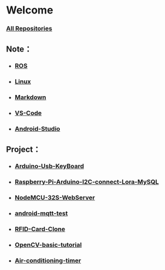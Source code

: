 # Welcome

### [All Repositories](https://github.com/kkldream?tab=repositories)

## Note：

* ### [ROS](https://github.com/kkldream/ROS)
* ### [Linux](https://github.com/kkldream/Linux)
* ### [Markdown](https://github.com/kkldream/Markdown)
* ### [VS-Code](https://github.com/kkldream/VS-Code)
* ### [Android-Studio](https://github.com/kkldream/Android-Studio)

## Project：

* ### [Arduino-Usb-KeyBoard](https://github.com/kkldream/Arduino-Usb-KeyBoard)
* ### [Raspberry-Pi-Arduino-I2C-connect-Lora-MySQL](https://github.com/kkldream/Raspberry-Pi-Arduino-I2C-connect-Lora-MySQL)
* ### [NodeMCU-32S-WebServer](https://github.com/kkldream/NodeMCU-32S-WebServer)
* ### [android-mqtt-test](https://github.com/kkldream/android-mqtt-test)
* ### [RFID-Card-Clone](https://github.com/kkldream/RFID-Card-Clone)
* ### [OpenCV-basic-tutorial](https://github.com/kkldream/OpenCV-basic-tutorial)
* ### [Air-conditioning-timer](https://github.com/kkldream/Air-conditioning-timer)

<!--
## Welcome to GitHub Pages

You can use the [editor on GitHub](https://github.com/kkldream/kkldream.github.io/edit/main/README.md) to maintain and preview the content for your website in Markdown files.

Whenever you commit to this repository, GitHub Pages will run [Jekyll](https://jekyllrb.com/) to rebuild the pages in your site, from the content in your Markdown files.

### Markdown

Markdown is a lightweight and easy-to-use syntax for styling your writing. It includes conventions for

```markdown
Syntax highlighted code block

# Header 1
## Header 2
### Header 3

- Bulleted
- List

1. Numbered
2. List

**Bold** and _Italic_ and `Code` text

[Link](url) and ![Image](src)
```

For more details see [GitHub Flavored Markdown](https://guides.github.com/features/mastering-markdown/).

### Jekyll Themes

Your Pages site will use the layout and styles from the Jekyll theme you have selected in your [repository settings](https://github.com/kkldream/kkldream.github.io/settings). The name of this theme is saved in the Jekyll `_config.yml` configuration file.

### Support or Contact

Having trouble with Pages? Check out our [documentation](https://docs.github.com/categories/github-pages-basics/) or [contact support](https://github.com/contact) and we’ll help you sort it out.
-->